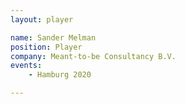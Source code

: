 ```yaml
---
layout: player

name: Sander Melman
position: Player
company: Meant-to-be Consultancy B.V.
events:
    - Hamburg 2020

---
```

